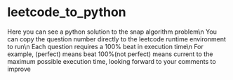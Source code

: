 # leetcode_to_python
Here you can see a python solution to the snap algorithm problem\n
You can copy the question number directly to the leetcode runtime environment to run\n
Each question requires a 100% beat in execution time\n
For example, (perfect) means beat 100%(not perfect) means current to the maximum possible execution time, looking forward to your comments to improve
